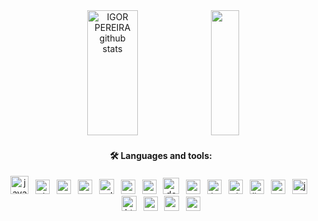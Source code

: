 <div align="center">
<img width="40%" height="200px" src="https://github-readme-stats.vercel.app/api?username=Igorpereirag&show_icons=true&count_private=true&hide_border=true&title_color=19E949&icon_color=19E949&text_color=19E949&bg_color=0d1117" alt="IGOR PEREIRA github stats" /> 
  <img width="30%" height="200px" src="https://github-readme-stats.vercel.app/api/top-langs/?username=Igorpereirag&layout=compact&hide_border=true&title_color=19E949&text_color=19E949&bg_color=0d1117" />

</div>
<div align="center ">
<h4>🛠 Languages and tools:</h4>
  <img src="https://cdn.jsdelivr.net/gh/devicons/devicon/icons/java/java-plain-wordmark.svg" height="29" alt="java logo"  />
  <img width="3" />
  <img src="https://skillicons.dev/icons?i=php" height="23" alt="php logo"  />
  <img width="3" />
  <img src="https://cdn.jsdelivr.net/gh/devicons/devicon/icons/python/python-original.svg" height="23" alt="python logo"  />
  <img width="3" />
  <img src="https://skillicons.dev/icons?i=spring" height="23" alt="spring logo"  />
  <img width="3" />
  <img src="https://skillicons.dev/icons?i=selenium" height="24" alt="selenium logo"  />
  <img width="3" />
  <img src="https://cdn.jsdelivr.net/gh/devicons/devicon/icons/mysql/mysql-original-wordmark.svg" height="23" alt="mysql logo"  />
  <img width="3" />
  <img src="https://cdn.jsdelivr.net/gh/devicons/devicon/icons/postgresql/postgresql-plain-wordmark.svg" height="23" alt="postgresql logo"  />
  <img width="3" />
  <img src="https://cdn.jsdelivr.net/gh/devicons/devicon/icons/docker/docker-plain-wordmark.svg" height="26" alt="docker logo"  />
  <img width="3" />
  <img src="https://cdn.jsdelivr.net/gh/devicons/devicon/icons/composer/composer-original.svg" height="23" alt="composer logo"  />
  <img width="3" />
  <img src="https://cdn.jsdelivr.net/gh/devicons/devicon/icons/jenkins/jenkins-original.svg" height="23" alt="jenkins logo"  />
  <img width="3" />
  <img src="https://cdn.jsdelivr.net/gh/devicons/devicon/icons/git/git-original.svg" height="23" alt="git logo"  />
  <img width="3" />
  <img src="https://cdn.jsdelivr.net/gh/devicons/devicon/icons/linux/linux-original.svg" height="23" alt="linux logo"  />
  <img width="3" />
  <img src="https://cdn.jsdelivr.net/gh/devicons/devicon/icons/angularjs/angularjs-original.svg" height="23" alt="angularjs logo"  />
  <img width="3" />
  <img src="https://skillicons.dev/icons?i=js" height="24" alt="javascript logo"  />
  <img width="3" />
  <img src="https://cdn.simpleicons.org/html3/E34F26" height="24" alt="html3 logo"  />
  <img width="3" />
  <img src="https://cdn.jsdelivr.net/gh/devicons/devicon/icons/apache/apache-original.svg" height="23" alt="apache logo"  />
  <img width="3" />
  <img src="https://skillicons.dev/icons?i=kafka" height="24" alt="apachekafka logo"  />
  <img width="3" />
  <img src="https://cdn.jsdelivr.net/gh/devicons/devicon/icons/arduino/arduino-original.svg" height="23" alt="arduino logo"  />
</div>









